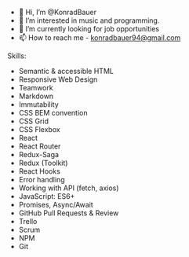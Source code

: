 - 👋 Hi, I’m @KonradBauer
- 👀 I’m interested in music and programming.
- 🌱 I’m currently looking for job opportunities
- 📫 How to reach me - konradbauer94@gmail.com

Skills:

<ul>
<li>Semantic & accessible HTML</li>
<li>Responsive Web Design</li>
<li>Teamwork</li>
<li>Markdown</li>
<li>Immutability</li>
<li>CSS BEM convention</li>
<li>CSS Grid</li>
<li>CSS Flexbox</li>
<li>React</li>
<li>React Router</li>
<li>Redux-Saga</li>
<li>Redux (Toolkit)</li>
<li>React Hooks</li>
<li>Error handling</li>
<li>Working with API (fetch, axios)</li>
<li>JavaScript: ES6+</li>
<li>Promises, Async/Await</li>
<li>GitHub Pull Requests & Review</li>
<li>Trello</li>
<li>Scrum</li>
<li>NPM</li>
<li>Git</li>
</ul>
<!---
KonradBauer/KonradBauer is a ✨ special ✨ repository because its `README.md` (this file) appears on your GitHub profile.
You can click the Preview link to take a look at your changes.
--->
